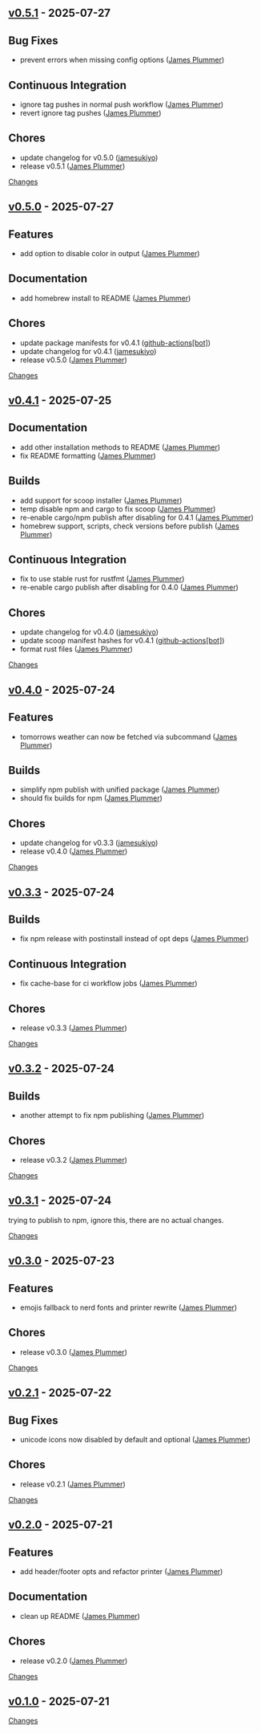 <a id="v0.5.1"></a>
## [v0.5.1](https://github.com/jamesukiyo/sunny-rs/releases/tag/v0.5.1) - 2025-07-27

## Bug Fixes
- prevent errors when missing config options ([James Plummer](https://github.com/jamesukiyo/sunny-rs/commit/ac75e48d237d69cb26553a9fe6a527c8920acc4d))

## Continuous Integration
- ignore tag pushes in normal push workflow ([James Plummer](https://github.com/jamesukiyo/sunny-rs/commit/b0cccc0add05dd5e2a94008cfc150c33bf742853))
- revert ignore tag pushes ([James Plummer](https://github.com/jamesukiyo/sunny-rs/commit/98bdd352467f3d3b505ea054fc9a7b5f501fbcd7))

## Chores
- update changelog for v0.5.0 ([jamesukiyo](https://github.com/jamesukiyo/sunny-rs/commit/632170fcef8602c98d444dfedf1abfe5aaa02ef5))
- release v0.5.1 ([James Plummer](https://github.com/jamesukiyo/sunny-rs/commit/f82096651fda9b58f301375bd21d308edcbb77de))

[Changes][v0.5.1]


<a id="v0.5.0"></a>
## [v0.5.0](https://github.com/jamesukiyo/sunny-rs/releases/tag/v0.5.0) - 2025-07-27

## Features
- add option to disable color in output ([James Plummer](https://github.com/jamesukiyo/sunny-rs/commit/aab7d53d35473ee5252b10a193e7d2e6917cac59))

## Documentation
- add homebrew install to README ([James Plummer](https://github.com/jamesukiyo/sunny-rs/commit/012b2ff61775dc1ae35724e018bb4b7e0fa9aecd))

## Chores
- update package manifests for v0.4.1 ([github-actions[bot]](https://github.com/jamesukiyo/sunny-rs/commit/9bbc44922e20426f896ec3d57f0c0017931c3f82))
- update changelog for v0.4.1 ([jamesukiyo](https://github.com/jamesukiyo/sunny-rs/commit/fd98985975d66cabb154d8554c02d4d3f0eccac9))
- release v0.5.0 ([James Plummer](https://github.com/jamesukiyo/sunny-rs/commit/6dba1df3146b0b78041cd08de006b46c4e35462d))

[Changes][v0.5.0]


<a id="v0.4.1"></a>
## [v0.4.1](https://github.com/jamesukiyo/sunny-rs/releases/tag/v0.4.1) - 2025-07-25

## Documentation
- add other installation methods to README ([James Plummer](https://github.com/jamesukiyo/sunny-rs/commit/1fe0eebfa4f3c7a0fca6c92b962a67fea2a7ef10))
- fix README formatting ([James Plummer](https://github.com/jamesukiyo/sunny-rs/commit/36518333c96205307209db372069c23188debba3))

## Builds
- add support for scoop installer ([James Plummer](https://github.com/jamesukiyo/sunny-rs/commit/27abb4b05f46693bff7f5a1a8d3ee98e220295cc))
- temp disable npm and cargo to fix scoop ([James Plummer](https://github.com/jamesukiyo/sunny-rs/commit/277096515003332617b3b8483f65ee0c88b99773))
- re-enable cargo/npm publish after disabling for 0.4.1 ([James Plummer](https://github.com/jamesukiyo/sunny-rs/commit/c8f858dbdf2232e0727a228331aecd9cea1f37a7))
- homebrew support, scripts, check versions before publish ([James Plummer](https://github.com/jamesukiyo/sunny-rs/commit/57dfa16894e7fa0188c87e3546a12aa7aaefb118))

## Continuous Integration
- fix to use stable rust for rustfmt ([James Plummer](https://github.com/jamesukiyo/sunny-rs/commit/ff00b2f448804d877b82250c33ecb6aa4a97d0c0))
- re-enable cargo publish after disabling for 0.4.0 ([James Plummer](https://github.com/jamesukiyo/sunny-rs/commit/e08dfe011eee4bbffe569985f03b01fce3123486))

## Chores
- update changelog for v0.4.0 ([jamesukiyo](https://github.com/jamesukiyo/sunny-rs/commit/958d7cc0b9ecdde1c79249faec2ec90dbcd140cc))
- update scoop manifest hashes for v0.4.1 ([github-actions[bot]](https://github.com/jamesukiyo/sunny-rs/commit/78e64346666c7dff8951edd10aa6b42a492d3353))
- format rust files ([James Plummer](https://github.com/jamesukiyo/sunny-rs/commit/cfc047b4d2f858f406b54a2f84960f31763eb985))

[Changes][v0.4.1]


<a id="v0.4.0"></a>
## [v0.4.0](https://github.com/jamesukiyo/sunny-rs/releases/tag/v0.4.0) - 2025-07-24

## Features
- tomorrows weather can now be fetched via subcommand ([James Plummer](https://github.com/jamesukiyo/sunny-rs/commit/a432f0b924982337d6937977d3ba2e5213afa74e))

## Builds
- simplify npm publish with unified package ([James Plummer](https://github.com/jamesukiyo/sunny-rs/commit/737f251ef0a9b66f6ea11ee5a89b3087216dfa65))
- should fix builds for npm ([James Plummer](https://github.com/jamesukiyo/sunny-rs/commit/de60c48eb6a7b6e5d9454cca7a7df7be1d846929))

## Chores
- update changelog for v0.3.3 ([jamesukiyo](https://github.com/jamesukiyo/sunny-rs/commit/f8fc6db9b4e4f22da7a792af8ac2bcfb37f87527))
- release v0.4.0 ([James Plummer](https://github.com/jamesukiyo/sunny-rs/commit/b347833ad075cc5d6e29e15a6d6371615ef78401))

[Changes][v0.4.0]


<a id="v0.3.3"></a>
## [v0.3.3](https://github.com/jamesukiyo/sunny-rs/releases/tag/v0.3.3) - 2025-07-24

## Builds
- fix npm release with postinstall instead of opt deps ([James Plummer](https://github.com/jamesukiyo/sunny-rs/commit/96fe0d7b10b27867a482ffd50f9307edf4210074))

## Continuous Integration
- fix cache-base for ci workflow jobs ([James Plummer](https://github.com/jamesukiyo/sunny-rs/commit/75c6d18fe921605cc1867847f16bb9ee7029cfc3))

## Chores
- release v0.3.3 ([James Plummer](https://github.com/jamesukiyo/sunny-rs/commit/a7c8ee8cbaa190ac008389b12de29738f2295da7))

[Changes][v0.3.3]


<a id="v0.3.2"></a>
## [v0.3.2](https://github.com/jamesukiyo/sunny-rs/releases/tag/v0.3.2) - 2025-07-24

## Builds
- another attempt to fix npm publishing ([James Plummer](https://github.com/jamesukiyo/sunny-rs/commit/4b50cf274e10674dd0dcb75b79d7dffa9f69bfdf))

## Chores
- release v0.3.2 ([James Plummer](https://github.com/jamesukiyo/sunny-rs/commit/4a335b06fe3ee81d05981bf48fcdf2d701a2fa72))

[Changes][v0.3.2]


<a id="v0.3.1"></a>
## [v0.3.1](https://github.com/jamesukiyo/sunny-rs/releases/tag/v0.3.1) - 2025-07-24

trying to publish to npm, ignore this, there are no actual changes.

[Changes][v0.3.1]


<a id="v0.3.0"></a>
## [v0.3.0](https://github.com/jamesukiyo/sunny-rs/releases/tag/v0.3.0) - 2025-07-23

## Features
- emojis fallback to nerd fonts and printer rewrite ([James Plummer](https://github.com/jamesukiyo/sunny-rs/commit/77b7f7a970332ac5fd54fb101556ee63184424af))

## Chores
- release v0.3.0 ([James Plummer](https://github.com/jamesukiyo/sunny-rs/commit/ae271351748d3b756c188025f9c3fd09f947b8e4))

[Changes][v0.3.0]


<a id="v0.2.1"></a>
## [v0.2.1](https://github.com/jamesukiyo/sunny-rs/releases/tag/v0.2.1) - 2025-07-22

## Bug Fixes
- unicode icons now disabled by default and optional ([James Plummer](https://github.com/jamesukiyo/sunny-rs/commit/13d1235f2201c3a3140b3c9614d30b106f99b42c))

## Chores
- release v0.2.1 ([James Plummer](https://github.com/jamesukiyo/sunny-rs/commit/9d5665d0e401332ecb0b3ce1390c50f183a00fcb))

[Changes][v0.2.1]


<a id="v0.2.0"></a>
## [v0.2.0](https://github.com/jamesukiyo/sunny-rs/releases/tag/v0.2.0) - 2025-07-21

## Features
- add header/footer opts and refactor printer ([James Plummer](https://github.com/jamesukiyo/sunny-rs/commit/a5353c9c4e3aefe055dd2c35abcb5fce852ce654))

## Documentation
- clean up README ([James Plummer](https://github.com/jamesukiyo/sunny-rs/commit/1a16d6930539704cdc8f42bda27f61b34f074e85))

## Chores
- release v0.2.0 ([James Plummer](https://github.com/jamesukiyo/sunny-rs/commit/376788ef83fed9f9cc9a23e34c543a738f8e3e0c))

[Changes][v0.2.0]


<a id="v0.1.0"></a>
## [v0.1.0](https://github.com/jamesukiyo/sunny-rs/releases/tag/v0.1.0) - 2025-07-21



[Changes][v0.1.0]


[v0.5.1]: https://github.com/jamesukiyo/sunny-rs/compare/v0.5.0...v0.5.1
[v0.5.0]: https://github.com/jamesukiyo/sunny-rs/compare/v0.4.1...v0.5.0
[v0.4.1]: https://github.com/jamesukiyo/sunny-rs/compare/v0.4.0...v0.4.1
[v0.4.0]: https://github.com/jamesukiyo/sunny-rs/compare/v0.3.3...v0.4.0
[v0.3.3]: https://github.com/jamesukiyo/sunny-rs/compare/v0.3.2...v0.3.3
[v0.3.2]: https://github.com/jamesukiyo/sunny-rs/compare/v0.3.1...v0.3.2
[v0.3.1]: https://github.com/jamesukiyo/sunny-rs/compare/v0.3.0...v0.3.1
[v0.3.0]: https://github.com/jamesukiyo/sunny-rs/compare/v0.2.1...v0.3.0
[v0.2.1]: https://github.com/jamesukiyo/sunny-rs/compare/v0.2.0...v0.2.1
[v0.2.0]: https://github.com/jamesukiyo/sunny-rs/compare/v0.1.0...v0.2.0
[v0.1.0]: https://github.com/jamesukiyo/sunny-rs/tree/v0.1.0

<!-- Generated by https://github.com/rhysd/changelog-from-release v3.9.0 -->
